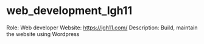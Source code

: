 # web_development_lgh11

Role: Web developer
Website: https://lgh11.com/
Description: Build, maintain the website using Wordpress
